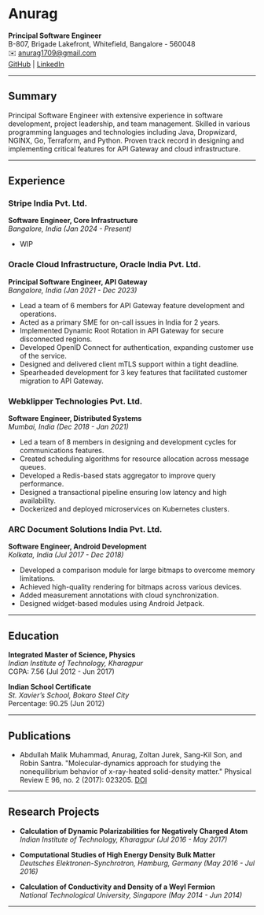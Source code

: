 # Anurag

**Principal Software Engineer**  
B-807, Brigade Lakefront, Whitefield, Bangalore - 560048  
✉️ [anurag1709@gmail.com](mailto:anurag1709@gmail.com)  
[GitHub](https://github.com/mendell) | [LinkedIn](https://www.linkedin.com/in/mendell)  

---
## Summary

Principal Software Engineer with extensive experience in software development, project leadership, and team management. Skilled in various programming languages and technologies including Java, Dropwizard, NGINX, Go, Terraform, and Python. Proven track record in designing and implementing critical features for API Gateway and cloud infrastructure.

---

## Experience

### Stripe India Pvt. Ltd.  
**Software Engineer, Core Infrastructure**  
*Bangalore, India (Jan 2024 - Present)*
- WIP


### Oracle Cloud Infrastructure, Oracle India Pvt. Ltd.  
**Principal Software Engineer, API Gateway**  
*Bangalore, India (Jan 2021 - Dec 2023)*  
- Lead a team of 6 members for API Gateway feature development and operations.
- Acted as a primary SME for on-call issues in India for 2 years.
- Implemented Dynamic Root Rotation in API Gateway for secure disconnected regions.
- Developed OpenID Connect for authentication, expanding customer use of the service.
- Designed and delivered client mTLS support within a tight deadline.
- Spearheaded development for 3 key features that facilitated customer migration to API Gateway.

### Webklipper Technologies Pvt. Ltd.  
**Software Engineer, Distributed Systems**  
*Mumbai, India (Dec 2018 - Jan 2021)*  
- Led a team of 8 members in designing and development cycles for communications features.
- Created scheduling algorithms for resource allocation across message queues.
- Developed a Redis-based stats aggregator to improve query performance.
- Designed a transactional pipeline ensuring low latency and high availability.
- Dockerized and deployed microservices on Kubernetes clusters.

### ARC Document Solutions India Pvt. Ltd.  
**Software Engineer, Android Development**  
*Kolkata, India (Jul 2017 - Dec 2018)*  
- Developed a comparison module for large bitmaps to overcome memory limitations.
- Achieved high-quality rendering for bitmaps across various devices.
- Added measurement annotations with cloud synchronization.
- Designed widget-based modules using Android Jetpack.

---

## Education

**Integrated Master of Science, Physics**  
*Indian Institute of Technology, Kharagpur*  
CGPA: 7.56 (Jul 2012 - Jun 2017)

**Indian School Certificate**  
*St. Xavier’s School, Bokaro Steel City*  
Percentage: 90.25 (Jun 2012)

---

## Publications

- Abdullah Malik Muhammad, Anurag, Zoltan Jurek, Sang-Kil Son, and Robin Santra. "Molecular-dynamics approach for studying the nonequilibrium behavior of x-ray-heated solid-density matter." Physical Review E 96, no. 2 (2017): 023205. [DOI](https://doi.org/10.1103/PhysRevE.96.023205)

---

## Research Projects

- **Calculation of Dynamic Polarizabilities for Negatively Charged Atom**  
  *Indian Institute of Technology, Kharagpur (Jul 2016 - May 2017)*  

- **Computational Studies of High Energy Density Bulk Matter**  
  *Deutsches Elektronen-Synchrotron, Hamburg, Germany (May 2016 - Jul 2016)*  

- **Calculation of Conductivity and Density of a Weyl Fermion**  
  *National Technological University, Singapore (May 2014 - Jun 2014)*  

---
